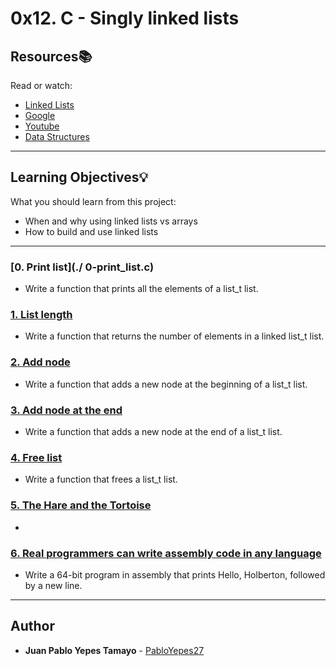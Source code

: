 # 0x12. C - Singly linked lists

## Resources:books:
Read or watch:
* [Linked Lists](https://intranet.hbtn.io/rltoken/2WOe5XO84Puxd4Y1FUJwVQ)
* [Google](https://intranet.hbtn.io/rltoken/jiyCC9L1Axkl_nEmuh4j3w)
* [Youtube](https://intranet.hbtn.io/rltoken/DcEVPdONWy2p1x8XPH53Uw)
* [Data Structures](https://intranet.hbtn.io/rltoken/gb2LD9B9peFEyJ6JKuP6UA)

---
## Learning Objectives:bulb:
What you should learn from this project:

* When and why using linked lists vs arrays
* How to build and use linked lists

---

### [0. Print list](./ 0-print_list.c)
* Write a function that prints all the elements of a list_t list.


### [1. List length](./1-list_len.c)
* Write a function that returns the number of elements in a linked list_t list.


### [2. Add node](./2-add_node.c)
* Write a function that adds a new node at the beginning of a list_t list.


### [3. Add node at the end](./3-add_node_end.c)
* Write a function that adds a new node at the end of a list_t list.


### [4. Free list](./4-free_list.c)
* Write a function that frees a list_t list.


### [5. The Hare and the Tortoise](./100-first.c)
* 


### [6. Real programmers can write assembly code in any language](./101-hello_holberton.asm)
* Write a 64-bit program in assembly that prints Hello, Holberton, followed by a new line.

---

## Author
* **Juan Pablo Yepes Tamayo** - [PabloYepes27](https://github.com/PabloYepes27)